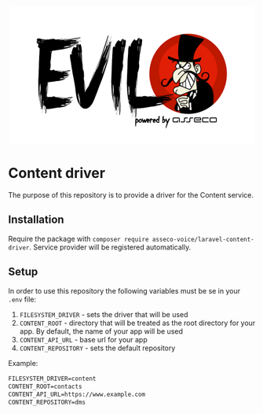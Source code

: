 <p align="center"><a href="https://see.asseco.com" target="_blank"><img src="https://github.com/asseco-voice/art/blob/main/evil_logo.png" width="500"></a></p>

# Content driver

The purpose of this repository is to provide a driver for the Content service.

## Installation

Require the package with ``composer require asseco-voice/laravel-content-driver``.
Service provider will be registered automatically.

## Setup

In order to use this repository the following variables must be se in your ``.env`` file:

1. ``FILESYSTEM_DRIVER`` - sets the driver that will be used
2. ``CONTENT_ROOT`` - directory that will be treated as the root directory for your app. By default, 
the name of your app will be used
3. ``CONTENT_API_URL`` - base url for your app
4. ``CONTENT_REPOSITORY`` - sets the default repository

Example:

```
FILESYSTEM_DRIVER=content
CONTENT_ROOT=contacts
CONTENT_API_URL=https://www.example.com
CONTENT_REPOSITORY=dms
```